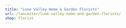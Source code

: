 ```yaml
---
title: "Lune Valley Home & Garden Florists"
url: /lancaster/lune-valley-home-and-garden-florists/
shop: florist
---
```

